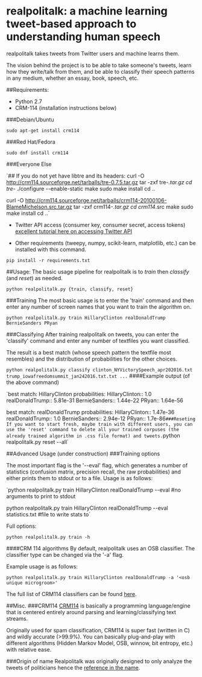 # realpolitalk: a machine learning tweet-based approach to understanding human speech 
realpolitalk takes tweets from Twitter users and machine learns them. 

The vision behind the project is to be able to take someone's tweets, learn how they write/talk from them, and be able to classify their speech patterns in any medium, whether an essay, book, speech, etc.

##Requirements:
- Python 2.7 
- CRM-114 (installation instructions below)

###Debian/Ubuntu

`sudo apt-get install crm114`


###Red Hat/Fedora

`sudo dnf install crm114`


###Everyone Else

`## If you do not yet have libtre and its headers:
curl -O http://crm114.sourceforge.net/tarballs/tre-0.7.5.tar.gz
tar -zxf tre-*.tar.gz
cd tre-*
./configure --enable-static
make
sudo make install
cd ..

curl -O http://crm114.sourceforge.net/tarballs/crm114-20100106-BlameMichelson.src.tar.gz
tar -zxf crm114-*.tar.gz
cd crm114*.src
make
sudo make install
cd ..`


- Twitter API access (consumer key, consumer secret, access tokens)
[excellent tutorial here on accessing Twitter API](http://pythoncentral.io/introduction-to-tweepy-twitter-for-python/)

- Other requirements (tweepy, numpy, scikit-learn, matplotlib, etc.) can be installed with this command.

`pip install -r requirements.txt`

##Usage:
The basic usage pipeline for realpolitalk is to _train_ then _classify_ (and _reset_) as needed.

`python realpolitalk.py {train, classify, reset}`

###Training
The most basic usage is to enter the 'train' command and then enter any number of screen names that you want to train the algorithm on.

`python realpolitalk.py train HillaryClinton realDonaldTrump BernieSanders PRyan`

###Classifying 
After training realpolitalk on tweets, you can enter the 'classify' command and enter any number of textfiles you want classified. 

The result is a best match (whose speech pattern the textfile most resembles) and the distribution of probabilities for the other choices.

`python realpolitalk.py classify clinton_NYVictorySpeech_apr202016.txt trump_iowafreedomsummit_jan242016.txt.txt ...`
####Example output (of the above command)

`best match: HillaryClinton
probabilities:
	HillaryClinton:: 1.0
	realDonaldTrump:: 5.81e-31
	BernieSanders:: 1.44e-22
	PRyan:: 1.64e-56

best match: realDonaldTrump
probabilities:
	HillaryClinton:: 1.47e-36
	realDonaldTrump:: 1.0
	BernieSanders:: 2.94e-12
	PRyan:: 1.7e-86`
###Reseting
If you want to start fresh, maybe train with different users, you can use the 'reset' command to delete all your trained corpuses (the already trained algorithm in .css file format) and tweets.
`python realpolitalk.py reset --all`

##Advanced Usage (under construction)
###Training options 

The most important flag is the '--eval' flag, which generates a number of statistics (confusion matrix, precision recall, the raw probabilities) and either prints them to stdout or to a file. Usage is as follows:

`python realpolitalk.py train HillaryClinton realDonaldTrump --eval #no arguments to print to stdout

python realpolitalk.py train HillaryClinton realDonaldTrump --eval statistics.txt #file to write stats to`

Full options:

`python realpolitalk.py train -h`


####CRM 114 algorithms
By default, realpolitalk uses an OSB classifier. The classifier type can be changed via the '-a' flag.

Example usage is as follows:

`python realpolitalk.py train HillaryClinton realDonaldTrump -a '<osb unique microgroom>'`

The full list of CRM114 classifiers can be found [here](http://i.imgur.com/okAhS8l.png).






##Misc.
###CRM114
[CRM114](crm114.sourceforge.net) is basically a programming language/engine that is centered entirely around parsing and learning/classifying text streams. 

Originally used for spam classification, CRM114 is super fast (written in C) and wildly accurate (>99.9%). You can basically plug-and-play with different algorithms (Hidden Markov Model, OSB, winnow, bit entropy, etc.) with relative ease.


###Origin of name
Realpolitalk was originally designed to only analyze the tweets of politicians hence the [reference in the name](https://en.wikipedia.org/wiki/Realpolitik).

